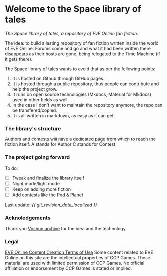 # Welcome to the Space library of tales

*The Space library of tales, a repository of EvE Online fan fiction.*

The idea: to build a lasting repository of fan fiction written inside the world of EvE Online. Forums come and go and what it had been written there disappears as their hosts are gone, being relegated to the Time Machine (if it gets there).

The Space library of tales wants to avoid that as per the following points:

1. It is hosted on Github through GitHub pages.
2. It is hosted through a public repository, thus people can contribute and help the project grow.
3. It runs on open source technologies (Mkdocs, Material for Mkdocs) used in other fields as well.
4. In the case I don't want to maintain the repository anymore, the repo can be transfered/copied.
5. It is all written in markdown, as easy as it can get.

### The library's structure
Authors and contests will have a dedicated page from which to reach the fiction itself.
A stands for Author
C stands for Contest


### The project going forward
To do:
 - [ ] Tweak and finalize the library itself
 - [ ] Night mode/light mode
 - [ ] Keep on adding more fiction
 - [ ] Add contests like the Pod & Planet

Last update: *{{ git_revision_date_localized }}*

### Acknoledgements
Thank you [Voshun archive](https://voshun.pages.dev/) for the idea and the technology.


### Legal

[EVE Online Content Creation Terms of Use](https://community.eveonline.com/support/policies/eve-online-content-creation-terms-of-use-en/)
Some content related to EVE Online on this site are the intellectual properties of CCP Games. These material are used with limited permission of CCP Games. No official affiliation or endorsement by CCP Games is stated or implied.

